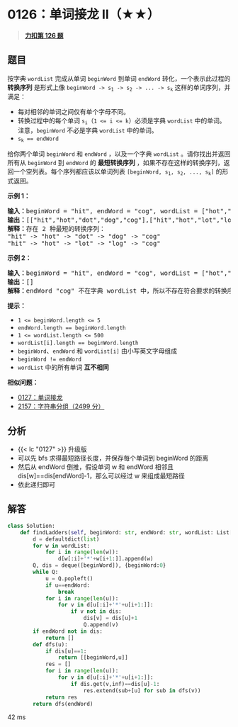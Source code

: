 # 0126：单词接龙 II（★★）


> <u>**[力扣第 126 题](https://leetcode.cn/problems/word-ladder-ii/)**</u>

## 题目

<p>按字典 <code>wordList</code> 完成从单词 <code>beginWord</code> 到单词 <code>endWord</code> 转化，一个表示此过程的 <strong>转换序列</strong> 是形式上像 <code>beginWord -&gt; s<sub>1</sub> -&gt; s<sub>2</sub> -&gt; ... -&gt; s<sub>k</sub></code> 这样的单词序列，并满足：</p>

<div class="original__bRMd">
<div>
<ul>
<li>每对相邻的单词之间仅有单个字母不同。</li>
<li>转换过程中的每个单词 <code>s<sub>i</sub></code>（<code>1 &lt;= i &lt;= k</code>）必须是字典 <code>wordList</code> 中的单词。注意，<code>beginWord</code> 不必是字典 <code>wordList</code> 中的单词。</li>
<li><code>s<sub>k</sub> == endWord</code></li>
</ul>

<p>给你两个单词 <code>beginWord</code> 和 <code>endWord</code> ，以及一个字典 <code>wordList</code> 。请你找出并返回所有从 <code>beginWord</code> 到 <code>endWord</code> 的 <strong>最短转换序列</strong> ，如果不存在这样的转换序列，返回一个空列表。每个序列都应该以单词列表<em> </em><code>[beginWord, s<sub>1</sub>, s<sub>2</sub>, ..., s<sub>k</sub>]</code> 的形式返回。</p>



<p><strong>示例 1：</strong></p>

<pre>
<strong>输入：</strong>beginWord = "hit", endWord = "cog", wordList = ["hot","dot","dog","lot","log","cog"]
<strong>输出：</strong>[["hit","hot","dot","dog","cog"],["hit","hot","lot","log","cog"]]
<strong>解释：</strong>存在 2 种最短的转换序列：
"hit" -&gt; "hot" -&gt; "dot" -&gt; "dog" -&gt; "cog"
"hit" -&gt; "hot" -&gt; "lot" -&gt; "log" -&gt; "cog"
</pre>

<p><strong>示例 2：</strong></p>

<pre>
<strong>输入：</strong>beginWord = "hit", endWord = "cog", wordList = ["hot","dot","dog","lot","log"]
<strong>输出：</strong>[]
<strong>解释：</strong>endWord "cog" 不在字典 wordList 中，所以不存在符合要求的转换序列。
</pre>



<p><strong>提示：</strong></p>

<ul>
<li><code>1 &lt;= beginWord.length &lt;= 5</code></li>
<li><code>endWord.length == beginWord.length</code></li>
<li><code>1 &lt;= wordList.length &lt;= 500</code></li>
<li><code>wordList[i].length == beginWord.length</code></li>
<li><code>beginWord</code>、<code>endWord</code> 和 <code>wordList[i]</code> 由小写英文字母组成</li>
<li><code>beginWord != endWord</code></li>
<li><code>wordList</code> 中的所有单词 <strong>互不相同</strong></li>
</ul>
</div>
</div>


**相似问题：**
- [0127：单词接龙](/leetcode/0127)
- [2157：字符串分组（2499 分）](/leetcode/2157)


## 分析

- {{< lc "0127" >}} 升级版
- 可以先  bfs 求得最短路径长度，并保存每个单词到 beginWord 的距离
- 然后从 endWord 倒推，假设单词 w 和 endWord 相邻且 dis[w]==dis[endWord]-1，那么可以经过 w 来组成最短路径
- 依此递归即可

## 解答

```python
class Solution:
    def findLadders(self, beginWord: str, endWord: str, wordList: List[str]) -> List[List[str]]:
        d = defaultdict(list)
        for w in wordList:
            for i in range(len(w)):
                d[w[:i]+'*'+w[i+1:]].append(w)
        Q, dis = deque([beginWord]), {beginWord:0}
        while Q:
            u = Q.popleft()
            if u==endWord:
                break
            for i in range(len(u)):
                for v in d[u[:i]+'*'+u[i+1:]]:
                    if v not in dis:
                        dis[v] = dis[u]+1
                        Q.append(v)
        if endWord not in dis:
            return []
        def dfs(u):
            if dis[u]==1:
                return [[beginWord,u]]
            res = []
            for i in range(len(u)):
                for v in d[u[:i]+'*'+u[i+1:]]:
                    if dis.get(v,inf)==dis[u]-1:
                        res.extend(sub+[u] for sub in dfs(v))
            return res
        return dfs(endWord)
```
42 ms

